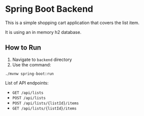 # Spring Boot Backend
This is a simple shopping cart application that covers the list item. 

It is using an in memory h2 database. 

## How to Run
1. Navigate to `backend` directory
2. Use the command:

```
./mvnw spring-boot:run
```

List of API endpoints:
- `GET /api/lists`
- `POST /api/lists`
- `POST /api/lists/{listId}/items`
- `GET /api/lists/{listId}/items`

